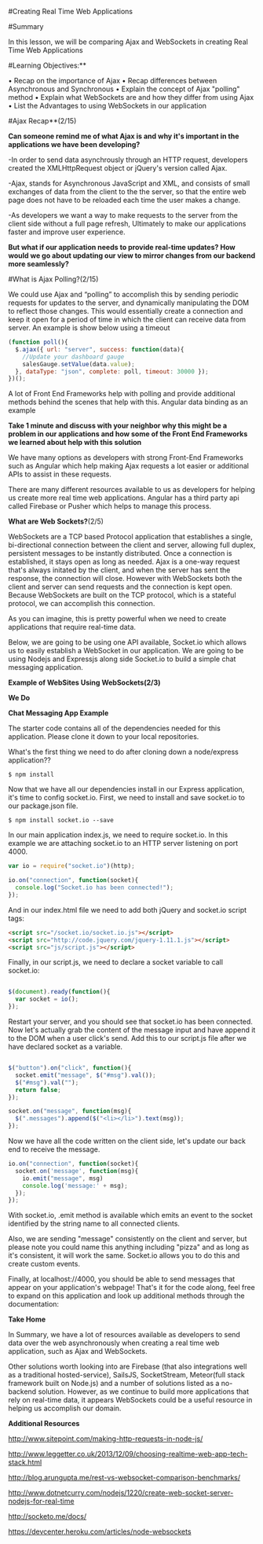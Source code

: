 
#Creating Real Time Web Applications

#Summary

In this lesson, we will be comparing Ajax and WebSockets in creating Real Time Web Applications

#Learning Objectives:**

•	Recap on the importance of Ajax
•	Recap differences between Asynchronous and Synchronous
•	Explain the concept of Ajax "polling" method
•	Explain what WebSockets are and how they differ from using Ajax
•	List the Advantages to using WebSockets in our application

#Ajax Recap**(2/15)

**Can someone remind me of what Ajax is and why it's important in the applications we have been developing?**

-In order to send data asynchrously through an HTTP request, developers created the XMLHttpRequest object or jQuery's version called Ajax.

-Ajax, stands for Asynchronous JavaScript and XML, and consists of small exchanges of data from the client to the the server, so that the entire web page does not have to be reloaded each time the user makes a change.

-As developers we want a way to make requests to the server from the client side without a full page refresh, Ultimately to make our applications faster and improve user experience.

**But what if our application needs to provide real-time updates? How would we go about updating our view to mirror changes from our backend more seamlessly?**

#What is Ajax Polling?(2/15)

We could use Ajax and “polling” to accomplish this by sending periodic requests for updates to the server, and dynamically manipulating the DOM to reflect those changes. This would essentially create a connection and keep it open for a period of time in which the client can receive data from server. An example is show below using a timeout

```js
(function poll(){
  $.ajax({ url: "server", success: function(data){
    //Update your dashboard gauge
    salesGauge.setValue(data.value);
  }, dataType: "json", complete: poll, timeout: 30000 });
})();

```

A lot of Front End Frameworks help with polling and provide additional methods behind the scenes that help with this. Angular data binding as an example

**Take 1 minute and discuss with your neighbor why this might be a problem in our applications and how some of the Front End Frameworks we learned about help with this solution**

We have many options as developers with strong Front-End Frameworks such as Angular which help making Ajax requests a lot easier or additional APIs to assist in these requests.

There are many different resources available to us as developers for helping us create more real time web applications. Angular has a third party api called Firebase or Pusher which helps to manage this process.


**What are Web Sockets?**(2/5)

WebSockets are a TCP based Protocol application that establishes a single, bi-directional connection between the client and server, allowing full duplex, persistent messages to be instantly distributed. Once a connection is established, it stays open as long as needed. Ajax is a one-way request that's always initated by the client, and when the server has sent the response, the connection will close. However with WebSockets both the client and server can send requests and the connection is kept open. Because WebSockets are built on the TCP protocol, which is a stateful protocol, we can accomplish this connection.

As you can imagine, this is pretty powerful when we need to create applications that require real-time data.

Below, we are going to be using one API available, Socket.io which allows us to easily establish a WebSocket in our application. We are going to be using Nodejs and Expressjs along side Socket.io to build a simple chat messaging application.

**Example of WebSites Using WebSockets(2/3)**

**We Do**

**Chat Messaging App Example**

The starter code contains all of the dependencies needed for this application. Please clone it down to your local repositories.

What's the first thing we need to do after cloning down a node/express application??

```
$ npm install
```
Now that we have all our dependencies install in our Express application, it's time to config socket.io. First, we need to install and save socket.io to our package.json file.

```
$ npm install socket.io --save
```

In our main application index.js, we need to require socket.io. In this example we are attaching socket.io to an HTTP server listening on port 4000.

```js
var io = require("socket.io")(http);

io.on("connection", function(socket){
  console.log("Socket.io has been connected!");
});

```

And in our index.html file we need to add both jQuery and socket.io script tags:

```html
<script src="/socket.io/socket.io.js"></script>
<script src="http://code.jquery.com/jquery-1.11.1.js"></script>
<script src="js/script.js"></script>
```
Finally, in our script.js, we need to declare a socket variable to call socket.io:

```js

$(document).ready(function(){
  var socket = io();
});
```
Restart your server, and you should see that socket.io has been connected. Now let's actually grab the content of the message input and have append it to the DOM when a user click's send. Add this to our script.js file after we have declared socket as a variable.

```js

$("button").on("click", function(){
  socket.emit("message", $("#msg").val());
  $("#msg").val("");
  return false;
});

socket.on("message", function(msg){
  $(".messages").append($("<li></li>").text(msg));
});
```

Now we have all the code written on the client side, let's update our back end to receive the message.

```js
io.on("connection", function(socket){
  socket.on('message', function(msg){
    io.emit("message", msg)
    console.log('message:' + msg);
  });
});
```
With socket.io, .emit method is available which emits an event to the socket identified by the string name to all connected clients.

Also, we are sending "message" consistently on the client and server, but please note you could name this anything including "pizza" and as long as it's consistent, it will work the same. Socket.io allows you to do this and create custom events.

Finally, at localhost://4000, you should be able to send messages that appear on your application's webpage! That's it for the code along, feel free to expand on this application and look up additional methods through the documentation:

**Take Home**

In Summary, we have a lot of resources available as developers to send data over the web asynchronously when creating a real time web application, such as Ajax and WebSockets.

Other solutions worth looking into are Firebase (that also integrations well as a traditional hosted-service), SailsJS, SocketStream, Meteor(full stack framework built on Node.js) and a number of solutions listed as a no-backend solution. However, as we continue to build more applications that rely on real-time data, it appears WebSockets could be a useful resource in helping us accomplish our domain.

**Additional Resources**

http://www.sitepoint.com/making-http-requests-in-node-js/

http://www.leggetter.co.uk/2013/12/09/choosing-realtime-web-app-tech-stack.html

http://blog.arungupta.me/rest-vs-websocket-comparison-benchmarks/

http://www.dotnetcurry.com/nodejs/1220/create-web-socket-server-nodejs-for-real-time

http://socketo.me/docs/

https://devcenter.heroku.com/articles/node-websockets
